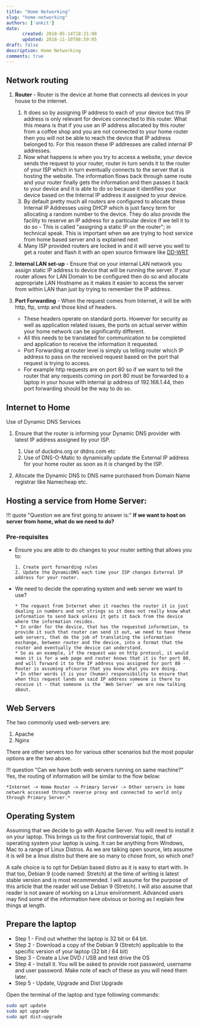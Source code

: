 ```yaml
---
title: "Home Networking"
slug: "home-networking"
authors: ['ankit']
date: 
      created: 2018-05-14T18:21:00
      updated: 2018-11-10T08:59:05
draft: false
description: Home Networking
comments: true
---
```


## Network routing

1. **Router** - Router is the device at home that connects all devices in your house to the internet.
    
      1. It does so by assigning IP address to each of your device but this IP address is only relevant for devices connected to this router. What this means is that if you use an IP address allocated by this router from a coffee shop and you are not connected to your home router then you will not be able to reach the device that IP address belonged to. For this reason these IP addresses are called internal IP addresses. <!-- more -->
      2. Now what happens is when you try to access a website, your device sends the request to your router, router in turn sends it to the router of your ISP which in turn eventually connects to the server that is hosting the website. The information flows back through same route and your router finally gets the information and then passes it back to your device and it is able to do so because it identifies your device based on the Internal IP address it assigned to your device.
      3. By default pretty much all routers are configured to allocate these Internal IP Addresses using DHCP which is just fancy term for allocating a random number to the device. They do also provide the facility to reserve an IP address for a particular device if we tell it to do so - This is called "assigning a static IP on the router"; in technical speak. This is important when we are trying to host service from home based server and is explained next
      4. Many ISP provided routers are locked in and it will serve you well to get a router and flash it with an open source firmware like [DD-WRT](./2017-02-02-dd-wrt-firmware-on-tp-link-tl-wr841n-v11.md)

2. **Internal LAN set-up** - Ensure that on your internal LAN network you assign static IP address to device that will be running the server. If your router allows for LAN Domain to be configured then do so and allocate appropriate LAN Hostname as it makes it easier to access the server from within LAN than just by trying to remember the IP address.

3. **Port Forwarding** - When the request comes from Internet, it will be with http, ftp, smtp and those kind of headers. 
   
      * These headers operate on standard ports. However for security as well as application related issues, the ports on actual server within your home network can be significantly different. 
      * All this needs to be translated for communication to be completed and application to receive the information it requested.
      * Port Forwarding at router level is simply us telling router which IP address to pass on the received request based on the port that request is trying to access. 
      * For example http requests are on port 80 so if we want to tell the router that any requests coming on port 80 must be forwarded to a laptop in your house with internal ip address of 192.168.1.44, then port forwarding should be the way to do so.


## Internet to Home

Use of Dynamic DNS Services

1. Ensure that the router is informing your Dynamic DNS provider with latest IP address assigned by your ISP.
   
      1. Use of duckdns.org or dtdns.com etc
      2. Use of DNS-O-Matic to dynamically update the External IP address for your home router as soon as it is changed by the ISP.
   
2. Allocate the Dynamic DNS to DNS name purchased from Domain Name registrar like Namecheap etc.


## Hosting a service from Home Server:

!!! quote "Question we are first going to answer is:"
    **If we want to host on server from home, what do we need to do?**

### Pre-requisites

- Ensure you are able to do changes to your router setting that allows you to:

      1. Create port forwarding rules
      2. Update the DynamicDNS each time your ISP changes External IP address for your router.

- We need to decide the operating system and web server we want to use?
      
      * The request from Internet when it reaches the router it is just dealing in numbers and not strings so it does not really know what information to send back unless it gets it back from the device where the information resides. 
      * In order for the device, that has the requested information, to provide it such that router can send it out, we need to have these web servers, that do the job of translating the information exchange, between router and the device, into a format that the router and eventually the device can understand. 
      * So as an example, if the request was on http protocol, it would mean it is for a web page and router knows that it is for port 80, and will forward it to the IP address you assigned for port 80 - Router is assuming ofcourse that you know what you are doing. 
      * In other words it is your (human) responsibility to ensure that when this request lands on said IP address someone is there to receive it - that someone is the `Web Server` we are now talking about.

## Web Servers

The two commonly used web-servers are:

1. Apache
2. Nginx


There are other servers too for various other scenarios but the most popular options are the two above.

!!! question "Can we have both web servers running on same machine?"
    Yes, the routing of information will be similar to the flow below:
    
    *Internet -> Home Router -> Primary Server -> Other servers in home network accessed through reverse proxy and connected to world only through Primary Server.*


## Operating System

Assuming that we decide to go with Apache Server. You will need to install it on your laptop. This brings us to the first controversial topic, that of operating system your laptop is using. It can be anything from Windows, Mac to a range of Linux Distros. As we are talking open source, lets assume it is will be a linux distro but there are so many to chose from, so which one?

A safe choice is to opt for Debian based distro as it is easy to start with. In that too, Debian 9 (code named: Stretch) at the time of writing is latest stable version and is most recommended. I will assume for the purpose of this article that the reader will use Debian 9 (Stretch). I will also assume that reader is not aware of working on a Linux environment. Advanced users may find some of the information here obvious or boring as I explain few things at length.

## Prepare the laptop

* Step 1 - Find out whether the laptop is 32 bit or 64 bit.
* Step 2 - Download a copy of the Debian 9 (Stretch) applicable to the specific version of your laptop (32 bit / 64 bit)
* Step 3 - Create a Live DVD / USB and test drive the OS
* Step 4 - Install it. You will be asked to provide root password, username and user password. Make note of each of these as you will need them later.
* Step 5 - Update, Upgrade and Dist Upgrade

Open the terminal of the laptop and type following commands:

```bash linenums="1"
sudo apt update
sudo apt upgrade
sudo apt dist-upgrade
```
